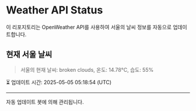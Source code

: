 
# Weather API Status

이 리포지토리는 OpenWeather API를 사용하여 서울의 날씨 정보를 자동으로 업데이트합니다.

## 현재 서울 날씨
> 서울의 현재 날씨: broken clouds, 온도: 14.78°C, 습도: 55%

⏳ 업데이트 시간: 2025-05-05 05:18:54 (UTC)

---
자동 업데이트 봇에 의해 관리됩니다.
